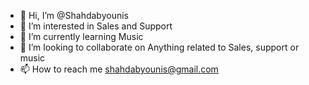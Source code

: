 - 👋 Hi, I’m @Shahdabyounis
- 👀 I’m interested in Sales and Support
- 🌱 I’m currently learning Music
- 💞️ I’m looking to collaborate on Anything related to Sales, support or music
- 📫 How to reach me shahdabyounis@gmail.com

<!---
Shahdabyounis/Shahdabyounis is a ✨ special ✨ repository because its `README.md` (this file) appears on your GitHub profile.
You can click the Preview link to take a look at your changes.
--->
